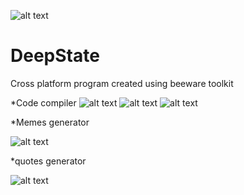 
![alt text](https://deaf-mute-pump.000webhostapp.com/im.png)
# DeepState
Cross platform program created using beeware toolkit

*Code compiler
![alt text](https://deaf-mute-pump.000webhostapp.com/rex-cap.png)
![alt text](https://deaf-mute-pump.000webhostapp.com/rex-list.png)
![alt text](https://deaf-mute-pump.000webhostapp.com/rex.png)

*Memes generator

![alt text](https://deaf-mute-pump.000webhostapp.com/memes-cap.png)

*quotes generator

![alt text](https://deaf-mute-pump.000webhostapp.com/quotes-cap.png)
